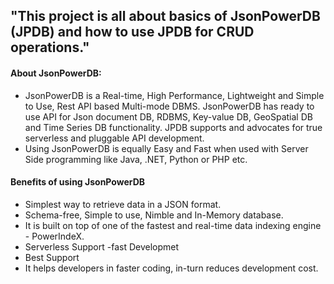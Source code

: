 ## "This project is all about basics of JsonPowerDB (JPDB) and how to use JPDB for CRUD operations."

#### **About JsonPowerDB:**

- JsonPowerDB is a Real-time, High Performance, Lightweight and Simple to Use, Rest API based Multi-mode DBMS. JsonPowerDB has ready to use API for Json document DB, RDBMS, Key-value DB, GeoSpatial DB and Time Series DB functionality. JPDB supports and advocates for true serverless and pluggable API development.
- Using JsonPowerDB is equally Easy and Fast when used with Server Side programming like Java, .NET, Python or PHP etc.

#### **Benefits of using JsonPowerDB**

- Simplest way to retrieve data in a JSON format.
- Schema-free, Simple to use, Nimble and In-Memory database.
- It is built on top of one of the fastest and real-time data indexing engine - PowerIndeX.
- Serverless Support -fast Developmet
- Best Support
- It helps developers in faster coding, in-turn reduces development cost.

